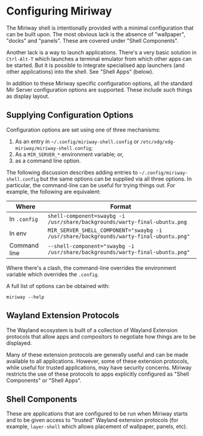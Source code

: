 # Configuring Miriway

The Miriway shell is intentionally provided with a minimal configuration
that can be built upon. The most obvious lack is the absence of "wallpaper",
"docks" and "panels". These are covered under "Shell Components".

Another lack is a way to launch applications. There's a very basic solution
in `Ctrl-Alt-T` which launches a terminal emulator from which other apps
can be started. But it is possible to integrate specialised app launchers
(and other applications) into the shell. See "Shell Apps" (below).

In addition to these Miriway specific configuration options, all the standard
Mir Server configuration options are supported. These include such things as
display layout.

## Supplying Configuration Options

Configuration options are set using one of three mechanisms:

1. As an entry in `~/.config/miriway-shell.config` or `/etc/xdg/xdg-miriway/miriway-shell.config`;
2. As a `MIR_SERVER_*` environment variable; or,
3. as a command line option.

The following discussion describes adding entries to `~/.config/miriway-shell.config`
but the same options can be supplied via all three options. In particular, 
the command-line can be useful for trying things out. For example, the following
are equivalent:

Where|Format
--|--
In `.config`| `shell-component=swaybg -i /usr/share/backgrounds/warty-final-ubuntu.png`
In env| `MIR_SERVER_SHELL_COMPONENT="swaybg -i /usr/share/backgrounds/warty-final-ubuntu.png"`
Command line| `--shell-component="swaybg -i /usr/share/backgrounds/warty-final-ubuntu.png"`

Where there's a clash, the command-line overrides the environment variable which overrides the `.config`.

A full list of options can be obtained with:
```plain
miriway --help
```

## Wayland Extension Protocols

The Wayland ecosystem is built of a collection of Wayland Extension protocols
that allow apps and compositors to negotiate how things are to be displayed.

Many of these extension protocols are generally useful and can be made available
to all applications. However, some of these extension protocols, while useful
for trusted applications, may have security concerns. Miriway restricts the use
of these protocols to apps explicitly configured as "Shell Components" or 
"Shell Apps".

## Shell Components

These are applications that are configured to be run when Miriway starts and
to be given access to "trusted" Wayland extension protocols (for example,
`layer-shell` which allows placement of wallpaper, panels, etc).

